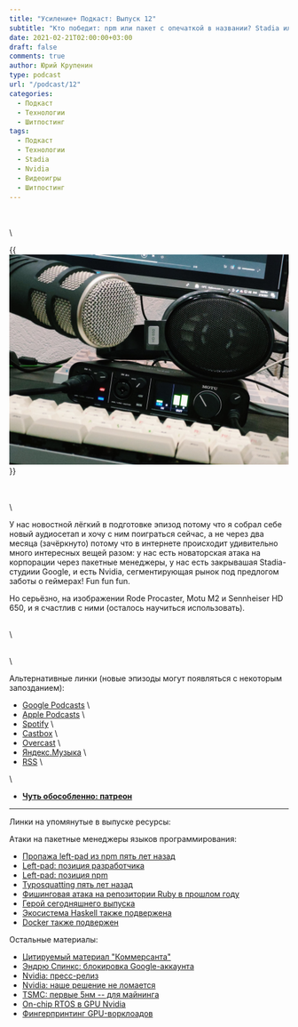 ```yaml
---
title: "Усиление+ Подкаст: Выпуск 12"
subtitle: "Кто победит: npm или пакет с опечаткой в названии? Stadia или Terraria? Nvidia или геймеры? А? А? Заныл? Заныл, падло?"
date: 2021-02-21T02:00:00+03:00
draft: false
comments: true
author: Юрий Крупенин
type: podcast
url: "/podcast/12"
categories:
  - Подкаст
  - Технологии
  - Шитпостинг
tags:
  - Подкаст
  - Технологии
  - Stadia
  - Nvidia
  - Видеоигры
  - Шитпостинг
---
```


\
\
\

{{<img src="images/photo.jpg">}}

\
\
\

У нас новостной лёгкий в подготовке эпизод потому что я собрал себе новый аудиосетап и хочу с ним поиграться сейчас, а не через два месяца (зачёркнуто) потому что в интернете происходит удивительно много интересных вещей разом: у нас есть новаторская атака на корпорации через пакетные менеджеры, у нас есть закрывашая Stadia-студиии Google, и есть Nvidia, сегментирующая рынок под предлогом заботы о геймерах! Fun fun fun.

Но серьёзно, на изображении Rode Procaster, Motu M2 и Sennheiser HD 650, и я счастлив с ними (осталось научиться использовать).

\
\

<div id="podcast-player" class="podcast-player" data-variant="xl">
</div>

<script src="/js/podcast-player/embed.js"></script>

<script>
  window.podlovePlayer("#podcast-player", "episode.json", "/js/podcast-player/config.json")
      .then(store => {
        store.subscribe(() => {
          console.log(store.getState());
        });
      });
</script>



\
\

Альтернативные линки (новые эпизоды могут появляться с некоторым запозданием):

* [Google Podcasts](https://podcasts.google.com/?feed=aHR0cDovL2ZlZWRzLnNvdW5kY2xvdWQuY29tL3VzZXJzL3NvdW5kY2xvdWQ6dXNlcnM6MjM0MzMyOTQvc291bmRzLnJzcw) \
* [Apple Podcasts](https://podcasts.apple.com/ru/podcast/%D1%83%D1%81%D0%B8%D0%BB%D0%B5%D0%BD%D0%B8%D0%B5-%D0%BF%D0%BE%D0%B4%D0%BA%D0%B0%D1%81%D1%82/id1487512789) \
* [Spotify](https://open.spotify.com/show/4dQbxnwJjsz4z9UdCVJR6H) \
* [Castbox](https://castbox.fm/channel/%D0%A3%D1%81%D0%B8%D0%BB%D0%B5%D0%BD%D0%B8%D0%B5%2B-%D0%9F%D0%BE%D0%B4%D0%BA%D0%B0%D1%81%D1%82-id2462850) \
* [Overcast](https://overcast.fm/itunes1487512789) \
* [Яндекс.Музыка](https://music.yandex.ru/album/9244822) \
* [RSS](https://anchor.fm/s/1079e220/podcast/rss) \

\

* [<b>Чуть обособленно: патреон</b>](https://patreon.com/usilenie)


---

Линки на упомянутые в выпуске ресурсы:

Атаки на пакетные менеджеры языков программирования:

* [Пропажа left-pad из npm пять лет назад](https://www.theregister.com/2016/03/23/npm_left_pad_chaos/)
* [Left-pad: позиция разработчика](https://kodfabrik.com/journal/i-ve-just-liberated-my-modules)
* [Left-pad: позиция npm](https://blog.npmjs.org/post/141577284765/kik-left-pad-and-npm)
* [Typosquatting пять лет назад](https://incolumitas.com/2016/06/08/typosquatting-package-managers/)
* [Фишинговая атака на репозитории Ruby в прошлом году](https://arstechnica.com/information-technology/2020/04/725-bitcoin-stealing-apps-snuck-into-ruby-repository/)
* [Герой сегодняшнего выпуска](https://medium.com/@alex.birsan/dependency-confusion-4a5d60fec610)
* [Экосистема Haskell также подвержена](https://frasertweedale.github.io/blog-fp/posts/2021-02-12-haskell-dependency-confusion.html)
* [Docker также подвержен](https://twitter.com/vladimir_metnew/status/1359887996661694464)

Остальные материалы:

* [Цитируемый материал "Коммерсанта"](https://www.kommersant.ru/doc/4692079)
* [Эндрю Спинкс: блокировка Google-аккаунта](https://twitter.com/Demilogic/status/1358661840402845696?s=20)
* [Nvidia: пресс-релиз](https://blogs.nvidia.com/blog/2021/02/18/geforce-cmp/)
* [Nvidia: наше решение не ломается](https://www.pcgamer.com/nvidia-ethereum-mining-limiter-cannot-be-hacked/)
* [TSMC: первые 5нм -- для майнинга](https://wccftech.com/tsmc-producing-5nm-asics-for-both-bitmain-and-canaan-in-2020/)
* [On-chip RTOS в GPU Nvidia](https://hal.archives-ouvertes.fr/hal-00853849/document)
* [Фингерпринтинг GPU-ворклоадов](https://sc19.supercomputing.org/proceedings/src_poster/poster_files/spostg129s2-file2.pdf)